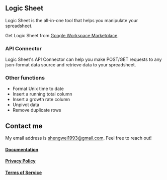 ## Logic Sheet

Logic Sheet is the all-in-one tool that helps you manipulate your spreadsheet.

Get Logic Sheet from [Google Workspace Marketplace](https://workspace.google.com/marketplace/app/logic_sheet/796322869198).

### API Connector

Logic Sheet's API Connector can help you make POST/GET requests to any json-format data source and retrieve data to your spreadsheet.

### Other functions

- Format Unix time to date
- Insert a running total column
- Insert a growth rate column
- Unpivot data
- Remove duplicate rows

## Contact me

My email address is shengwei1993@gmail.com. Feel free to reach out!

#### [Documentation](https://app.logicsheet.co/docs)
#### [Privacy Policy](https://app.logicsheet.co/privacy)
#### [Terms of Service](https://app.logicsheet.co/terms)
